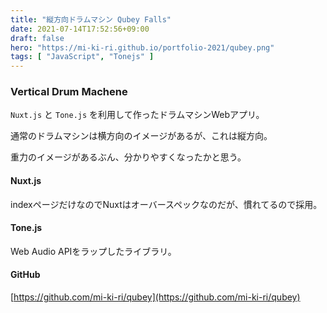 ```yaml
---
title: "縦方向ドラムマシン Qubey Falls"
date: 2021-07-14T17:52:56+09:00
draft: false
hero: "https://mi-ki-ri.github.io/portfolio-2021/qubey.png"
tags: [ "JavaScript", "Tonejs" ]
---
```


### Vertical Drum Machene

`Nuxt.js` と `Tone.js` を利用して作ったドラムマシンWebアプリ。

通常のドラムマシンは横方向のイメージがあるが、これは縦方向。

重力のイメージがあるぶん、分かりやすくなったかと思う。

#### Nuxt.js

indexページだけなのでNuxtはオーバースペックなのだが、慣れてるので採用。

#### Tone.js

Web Audio APIをラップしたライブラリ。

#### GitHub

[https://github.com/mi-ki-ri/qubey](https://github.com/mi-ki-ri/qubey)
